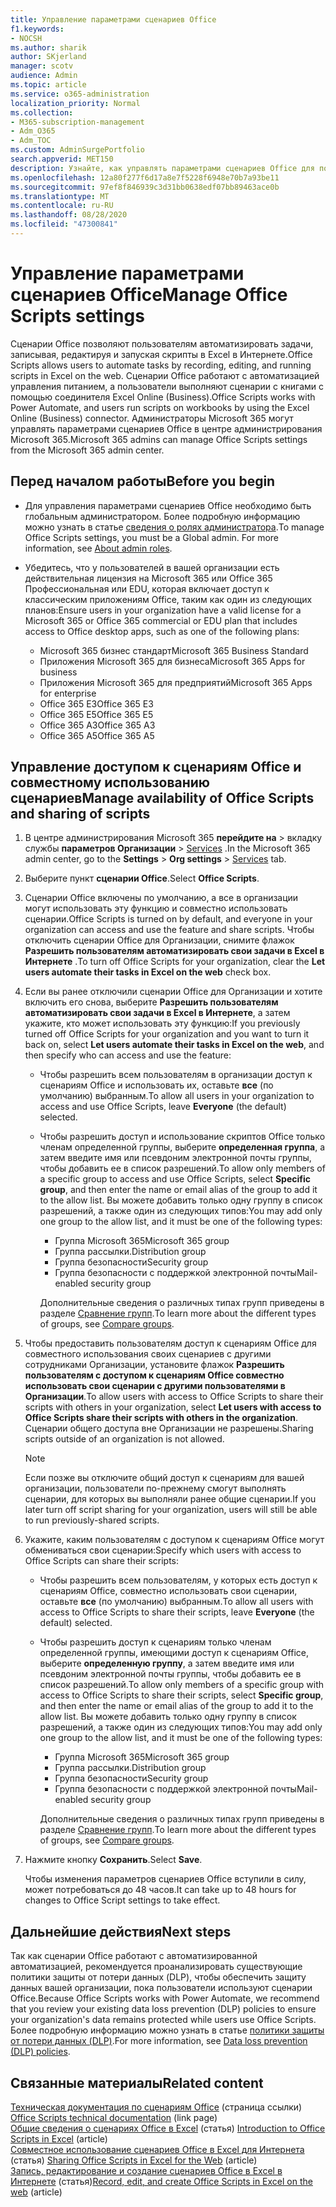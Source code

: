 ```yaml
---
title: Управление параметрами сценариев Office
f1.keywords:
- NOCSH
ms.author: sharik
author: SKjerland
manager: scotv
audience: Admin
ms.topic: article
ms.service: o365-administration
localization_priority: Normal
ms.collection:
- M365-subscription-management
- Adm_O365
- Adm_TOC
ms.custom: AdminSurgePortfolio
search.appverid: MET150
description: Узнайте, как управлять параметрами сценариев Office для пользователей в Организации.
ms.openlocfilehash: 12a80f277f6d17a8e7f5228f6948e70b7a93be11
ms.sourcegitcommit: 97ef8f846939c3d31bb0638edf07bb89463ace0b
ms.translationtype: MT
ms.contentlocale: ru-RU
ms.lasthandoff: 08/28/2020
ms.locfileid: "47300841"
---
```

# <a name="manage-office-scripts-settings"></a><span data-ttu-id="834bf-103">Управление параметрами сценариев Office</span><span class="sxs-lookup"><span data-stu-id="834bf-103">Manage Office Scripts settings</span></span>

<span data-ttu-id="834bf-104">Сценарии Office позволяют пользователям автоматизировать задачи, записывая, редактируя и запуская скрипты в Excel в Интернете.</span><span class="sxs-lookup"><span data-stu-id="834bf-104">Office Scripts‎ allows users to automate tasks by recording, editing, and running scripts in ‎Excel‎ on the web.</span></span> <span data-ttu-id="834bf-105">Сценарии Office работают с автоматизацией управления питанием, а пользователи выполняют сценарии с книгами с помощью соединителя Excel Online (Business).</span><span class="sxs-lookup"><span data-stu-id="834bf-105">‎Office Scripts‎ works with Power Automate, and users run scripts on workbooks by using the ‎Excel‎ Online (Business) connector.</span></span> <span data-ttu-id="834bf-106">Администраторы Microsoft 365 могут управлять параметрами сценариев Office в центре администрирования Microsoft 365.</span><span class="sxs-lookup"><span data-stu-id="834bf-106">Microsoft 365 admins can manage Office Scripts settings from the Microsoft 365 admin center.</span></span>

## <a name="before-you-begin"></a><span data-ttu-id="834bf-107">Перед началом работы</span><span class="sxs-lookup"><span data-stu-id="834bf-107">Before you begin</span></span>

- <span data-ttu-id="834bf-108">Для управления параметрами сценариев Office необходимо быть глобальным администратором. Более подробную информацию можно узнать в статье [сведения о ролях администратора](../add-users/about-admin-roles.md).</span><span class="sxs-lookup"><span data-stu-id="834bf-108">To manage Office Scripts settings, you must be a Global admin. For more information, see [About admin roles](../add-users/about-admin-roles.md).</span></span>

- <span data-ttu-id="834bf-109">Убедитесь, что у пользователей в вашей организации есть действительная лицензия на Microsoft 365 или Office 365 Профессиональная или EDU, которая включает доступ к классическим приложениям Office, таким как один из следующих планов:</span><span class="sxs-lookup"><span data-stu-id="834bf-109">Ensure users in your organization have a valid license for a Microsoft 365 or Office 365 commercial or EDU plan that includes access to Office desktop apps, such as one of the following plans:</span></span>

    - <span data-ttu-id="834bf-110">Microsoft 365 бизнес стандарт</span><span class="sxs-lookup"><span data-stu-id="834bf-110">Microsoft 365 Business Standard</span></span>
    - <span data-ttu-id="834bf-111">Приложения Microsoft 365 для бизнеса</span><span class="sxs-lookup"><span data-stu-id="834bf-111">Microsoft 365 Apps for business</span></span>
    - <span data-ttu-id="834bf-112">Приложения Microsoft 365 для предприятий</span><span class="sxs-lookup"><span data-stu-id="834bf-112">Microsoft 365 Apps for enterprise</span></span>
    - <span data-ttu-id="834bf-113">Office 365 E3</span><span class="sxs-lookup"><span data-stu-id="834bf-113">Office 365 E3</span></span>
    - <span data-ttu-id="834bf-114">Office 365 E5</span><span class="sxs-lookup"><span data-stu-id="834bf-114">Office 365 E5</span></span>
    - <span data-ttu-id="834bf-115">Office 365 A3</span><span class="sxs-lookup"><span data-stu-id="834bf-115">Office 365 A3</span></span>
    - <span data-ttu-id="834bf-116">Office 365 A5</span><span class="sxs-lookup"><span data-stu-id="834bf-116">Office 365 A5</span></span>

## <a name="manage-availability-of-office-scripts-and-sharing-of-scripts"></a><span data-ttu-id="834bf-117">Управление доступом к сценариям Office и совместному использованию сценариев</span><span class="sxs-lookup"><span data-stu-id="834bf-117">Manage availability of Office Scripts and sharing of scripts</span></span>

1. <span data-ttu-id="834bf-118">В центре администрирования Microsoft 365 **перейдите на** \> вкладку службы **параметров Организации** \> <a href="https://go.microsoft.com/fwlink/p/?linkid=2053743" target="_blank">Services</a> .</span><span class="sxs-lookup"><span data-stu-id="834bf-118">In the Microsoft 365 admin center, go to the **Settings** \> **Org settings** \> <a href="https://go.microsoft.com/fwlink/p/?linkid=2053743" target="_blank">Services</a> tab.</span></span>

2. <span data-ttu-id="834bf-119">Выберите пункт **сценарии Office**.</span><span class="sxs-lookup"><span data-stu-id="834bf-119">Select **Office Scripts**.</span></span>

3. <span data-ttu-id="834bf-120">Сценарии Office включены по умолчанию, а все в организации могут использовать эту функцию и совместно использовать сценарии.</span><span class="sxs-lookup"><span data-stu-id="834bf-120">Office Scripts is turned on by default, and everyone in your organization can access and use the feature and share scripts.</span></span> <span data-ttu-id="834bf-121">Чтобы отключить сценарии Office для Организации, снимите флажок **Разрешить пользователям автоматизировать свои задачи в Excel в Интернете** .</span><span class="sxs-lookup"><span data-stu-id="834bf-121">To turn off Office Scripts for your organization, clear the **Let users automate their tasks in Excel on the web** check box.</span></span>

4. <span data-ttu-id="834bf-122">Если вы ранее отключили сценарии Office для Организации и хотите включить его снова, выберите **Разрешить пользователям автоматизировать свои задачи в Excel в Интернете**, а затем укажите, кто может использовать эту функцию:</span><span class="sxs-lookup"><span data-stu-id="834bf-122">If you previously turned off Office Scripts for your organization and you want to turn it back on, select **Let users automate their tasks in Excel on the web**, and then specify who can access and use the feature:</span></span>

    - <span data-ttu-id="834bf-123">Чтобы разрешить всем пользователям в организации доступ к сценариям Office и использовать их, оставьте **все** (по умолчанию) выбранным.</span><span class="sxs-lookup"><span data-stu-id="834bf-123">To allow all users in your organization to access and use Office Scripts, leave **Everyone** (the default) selected.</span></span> 

    - <span data-ttu-id="834bf-124">Чтобы разрешить доступ и использование скриптов Office только членам определенной группы, выберите **определенная группа**, а затем введите имя или псевдоним электронной почты группы, чтобы добавить ее в список разрешений.</span><span class="sxs-lookup"><span data-stu-id="834bf-124">To allow only members of a specific group to access and use Office Scripts, select **Specific group**, and then enter the name or email alias of the group to add it to the allow list.</span></span> <span data-ttu-id="834bf-125">Вы можете добавить только одну группу в список разрешений, а также один из следующих типов:</span><span class="sxs-lookup"><span data-stu-id="834bf-125">You may add only one group to the allow list, and it must be one of the following types:</span></span>
        - <span data-ttu-id="834bf-126">Группа Microsoft 365</span><span class="sxs-lookup"><span data-stu-id="834bf-126">Microsoft 365 group</span></span>
        - <span data-ttu-id="834bf-127">Группа рассылки.</span><span class="sxs-lookup"><span data-stu-id="834bf-127">Distribution group</span></span>
        - <span data-ttu-id="834bf-128">Группа безопасности</span><span class="sxs-lookup"><span data-stu-id="834bf-128">Security group</span></span>
        - <span data-ttu-id="834bf-129">Группа безопасности с поддержкой электронной почты</span><span class="sxs-lookup"><span data-stu-id="834bf-129">Mail-enabled security group</span></span>
    
        <span data-ttu-id="834bf-130">Дополнительные сведения о различных типах групп приведены в разделе [Сравнение групп](../create-groups/compare-groups.md).</span><span class="sxs-lookup"><span data-stu-id="834bf-130">To learn more about the different types of groups, see [Compare groups](../create-groups/compare-groups.md).</span></span>

5. <span data-ttu-id="834bf-131">Чтобы предоставить пользователям доступ к сценариям Office для совместного использования своих сценариев с другими сотрудниками Организации, установите флажок **Разрешить пользователям с доступом к сценариям Office совместно использовать свои сценарии с другими пользователями в Организации**.</span><span class="sxs-lookup"><span data-stu-id="834bf-131">To allow users with access to Office Scripts to share their scripts with others in your organization, select **Let users with access to Office Scripts share their scripts with others in the organization**.</span></span> <span data-ttu-id="834bf-132">Сценарии общего доступа вне Организации не разрешены.</span><span class="sxs-lookup"><span data-stu-id="834bf-132">Sharing scripts outside of an organization is not allowed.</span></span>
 
    > [!NOTE]
    > <span data-ttu-id="834bf-133">Если позже вы отключите общий доступ к сценариям для вашей организации, пользователи по-прежнему смогут выполнять сценарии, для которых вы выполняли ранее общие сценарии.</span><span class="sxs-lookup"><span data-stu-id="834bf-133">If you later turn off script sharing for your organization, users will still be able to run previously-shared scripts.</span></span>
 
6. <span data-ttu-id="834bf-134">Укажите, каким пользователям с доступом к сценариям Office могут обмениваться свои сценарии:</span><span class="sxs-lookup"><span data-stu-id="834bf-134">Specify which users with access to Office Scripts can share their scripts:</span></span>
    
    - <span data-ttu-id="834bf-135">Чтобы разрешить всем пользователям, у которых есть доступ к сценариям Office, совместно использовать свои сценарии, оставьте **все** (по умолчанию) выбранным.</span><span class="sxs-lookup"><span data-stu-id="834bf-135">To allow all users with access to Office Scripts to share their scripts, leave **Everyone** (the default) selected.</span></span>

    - <span data-ttu-id="834bf-136">Чтобы разрешить доступ к сценариям только членам определенной группы, имеющими доступ к сценариям Office, выберите **определенную группу**, а затем введите имя или псевдоним электронной почты группы, чтобы добавить ее в список разрешений.</span><span class="sxs-lookup"><span data-stu-id="834bf-136">To allow only members of a specific group with access to Office Scripts to share their scripts, select **Specific group**, and then enter the name or email alias of the group to add it to the allow list.</span></span> <span data-ttu-id="834bf-137">Вы можете добавить только одну группу в список разрешений, а также один из следующих типов:</span><span class="sxs-lookup"><span data-stu-id="834bf-137">You may add only one group to the allow list, and it must be one of the following types:</span></span>
        - <span data-ttu-id="834bf-138">Группа Microsoft 365</span><span class="sxs-lookup"><span data-stu-id="834bf-138">Microsoft 365 group</span></span>
        - <span data-ttu-id="834bf-139">Группа рассылки.</span><span class="sxs-lookup"><span data-stu-id="834bf-139">Distribution group</span></span>
        - <span data-ttu-id="834bf-140">Группа безопасности</span><span class="sxs-lookup"><span data-stu-id="834bf-140">Security group</span></span>
        - <span data-ttu-id="834bf-141">Группа безопасности с поддержкой электронной почты</span><span class="sxs-lookup"><span data-stu-id="834bf-141">Mail-enabled security group</span></span>
    
        <span data-ttu-id="834bf-142">Дополнительные сведения о различных типах групп приведены в разделе [Сравнение групп](../create-groups/compare-groups.md).</span><span class="sxs-lookup"><span data-stu-id="834bf-142">To learn more about the different types of groups, see [Compare groups](../create-groups/compare-groups.md).</span></span>

7. <span data-ttu-id="834bf-143">Нажмите кнопку **Сохранить**.</span><span class="sxs-lookup"><span data-stu-id="834bf-143">Select **Save**.</span></span>

    <span data-ttu-id="834bf-144">Чтобы изменения параметров сценариев Office вступили в силу, может потребоваться до 48 часов.</span><span class="sxs-lookup"><span data-stu-id="834bf-144">It can take up to 48 hours for changes to Office Script settings to take effect.</span></span>

## <a name="next-steps"></a><span data-ttu-id="834bf-145">Дальнейшие действия</span><span class="sxs-lookup"><span data-stu-id="834bf-145">Next steps</span></span>

<span data-ttu-id="834bf-146">Так как сценарии Office работают с автоматизированной автоматизацией, рекомендуется проанализировать существующие политики защиты от потери данных (DLP), чтобы обеспечить защиту данных вашей организации, пока пользователи используют сценарии Office.</span><span class="sxs-lookup"><span data-stu-id="834bf-146">Because Office Scripts works with Power Automate, we recommend that you review your existing data loss prevention (DLP) policies to ensure your organization's data remains protected while users use ‎Office Scripts‎.</span></span> <span data-ttu-id="834bf-147">Более подробную информацию можно узнать в статье [политики защиты от потери данных (DLP)](/power-automate/prevent-data-loss).</span><span class="sxs-lookup"><span data-stu-id="834bf-147">For more information, see [Data loss prevention (DLP) policies](/power-automate/prevent-data-loss).</span></span>

## <a name="related-content"></a><span data-ttu-id="834bf-148">Связанные материалы</span><span class="sxs-lookup"><span data-stu-id="834bf-148">Related content</span></span>

<span data-ttu-id="834bf-149">[Техническая документация по сценариям Office](/office/dev/scripts/) (страница ссылки) </span><span class="sxs-lookup"><span data-stu-id="834bf-149">[Office Scripts technical documentation](/office/dev/scripts/) (link page)</span></span>\
<span data-ttu-id="834bf-150">[Общие сведения о сценариях Office в Excel](https://support.microsoft.com/office/9fbe283d-adb8-4f13-a75b-a81c6baf163a) (статья) </span><span class="sxs-lookup"><span data-stu-id="834bf-150">[Introduction to Office Scripts in Excel](https://support.microsoft.com/office/9fbe283d-adb8-4f13-a75b-a81c6baf163a) (article)</span></span>\
<span data-ttu-id="834bf-151">[Совместное использование сценариев Office в Excel для Интернета](https://support.microsoft.com/office/226eddbc-3a44-4540-acfe-fccda3d1122b) (статья) </span><span class="sxs-lookup"><span data-stu-id="834bf-151">[Sharing Office Scripts in Excel for the Web](https://support.microsoft.com/office/226eddbc-3a44-4540-acfe-fccda3d1122b) (article)</span></span>\
<span data-ttu-id="834bf-152">[Запись, редактирование и создание сценариев Office в Excel в Интернете](/office/dev/scripts/tutorials/excel-tutorial) (статья)</span><span class="sxs-lookup"><span data-stu-id="834bf-152">[Record, edit, and create Office Scripts in Excel on the web](/office/dev/scripts/tutorials/excel-tutorial) (article)</span></span>